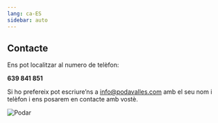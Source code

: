 ```yaml
---
lang: ca-ES
sidebar: auto
---
```


## Contacte

Ens pot localitzar al numero de telèfon:

**639 841 851**

Si ho prefereix pot escriure’ns a [info@podavalles.com](mailto:info@podavalles.com) amb el seu nom i telèfon i ens posarem en contacte amb vostè.

<img src="/img/ubicacio.jpeg" alt="Podar" class="is-style-rounded">